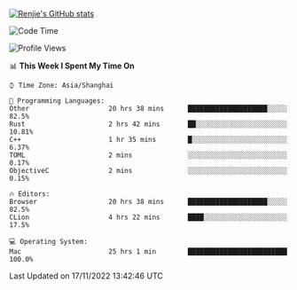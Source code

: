 [![Renjie's GitHub stats](https://github-readme-stats.vercel.app/api?username=liurenjie1024&show_icons=true&theme=chartreuse-dark)](https://github.com/anuraghazra/github-readme-stats)

<!--START_SECTION:waka-->
![Code Time](http://img.shields.io/badge/Code%20Time-347%20hrs%2037%20mins-blue)

![Profile Views](http://img.shields.io/badge/Profile%20Views-24-blue)

📊 **This Week I Spent My Time On** 

```text
⌚︎ Time Zone: Asia/Shanghai

💬 Programming Languages: 
Other                    20 hrs 38 mins      ████████████████████░░░░░   82.5% 
Rust                     2 hrs 42 mins       ██░░░░░░░░░░░░░░░░░░░░░░░   10.81% 
C++                      1 hr 35 mins        █░░░░░░░░░░░░░░░░░░░░░░░░   6.37% 
TOML                     2 mins              ░░░░░░░░░░░░░░░░░░░░░░░░░   0.17% 
ObjectiveC               2 mins              ░░░░░░░░░░░░░░░░░░░░░░░░░   0.15%

🔥 Editors: 
Browser                  20 hrs 38 mins      ████████████████████░░░░░   82.5% 
CLion                    4 hrs 22 mins       ████░░░░░░░░░░░░░░░░░░░░░   17.5%

💻 Operating System: 
Mac                      25 hrs 1 min        █████████████████████████   100.0%

```


 Last Updated on 17/11/2022 13:42:46 UTC
<!--END_SECTION:waka-->

